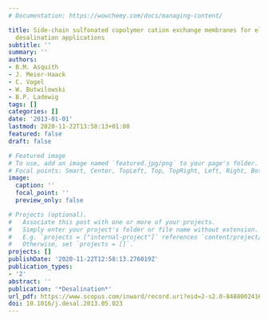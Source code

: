 ```yaml
---
# Documentation: https://wowchemy.com/docs/managing-content/

title: Side-chain sulfonated copolymer cation exchange membranes for electro-driven
  desalination applications
subtitle: ''
summary: ''
authors:
- B.M. Asquith
- J. Meier-Haack
- C. Vogel
- W. Butwilowski
- B.P. Ladewig
tags: []
categories: []
date: '2013-01-01'
lastmod: 2020-11-22T13:58:13+01:00
featured: false
draft: false

# Featured image
# To use, add an image named `featured.jpg/png` to your page's folder.
# Focal points: Smart, Center, TopLeft, Top, TopRight, Left, Right, BottomLeft, Bottom, BottomRight.
image:
  caption: ''
  focal_point: ''
  preview_only: false

# Projects (optional).
#   Associate this post with one or more of your projects.
#   Simply enter your project's folder or file name without extension.
#   E.g. `projects = ["internal-project"]` references `content/project/deep-learning/index.md`.
#   Otherwise, set `projects = []`.
projects: []
publishDate: '2020-11-22T12:58:13.276019Z'
publication_types:
- '2'
abstract: ''
publication: '*Desalination*'
url_pdf: https://www.scopus.com/inward/record.uri?eid=2-s2.0-84880024167&doi=10.1016%2fj.desal.2013.05.023&partnerID=40&md5=1759cf2fd174738576cd0abf895f0d94
doi: 10.1016/j.desal.2013.05.023
---
```

